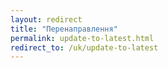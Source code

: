 ```yaml
---
layout: redirect
title: "Перенаправлення"
permalink: update-to-latest.html
redirect_to: /uk/update-to-latest
---
```

